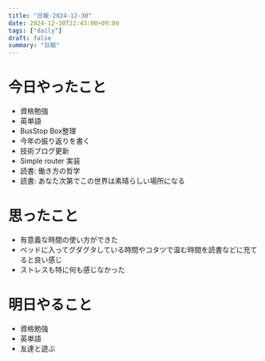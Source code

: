 ```yaml
---
title: "日報-2024-12-30"
date: 2024-12-30T22:43:00+09:00
tags: ["daily"]
draft: false
summary: "日報"
---
```


# 今日やったこと
- 資格勉強
- 英単語
- BusStop Box整理
- 今年の振り返りを書く
- 技術ブログ更新
- Simple router 実装
- 読書: 働き方の哲学
- 読書: あなた次第でこの世界は素晴らしい場所になる

# 思ったこと
- 有意義な時間の使い方ができた
- ベッドに入ってグダグタしている時間やコタツで温む時間を読書などに充てると良い感じ
- ストレスも特に何も感じなかった

# 明日やること
- 資格勉強
- 英単語
- 友達と遊ぶ